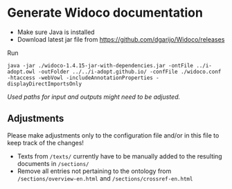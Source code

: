 # Generate Widoco documentation

* Make sure Java is installed
* Download latest jar file from https://github.com/dgarijo/Widoco/releases

Run
```
java -jar ./widoco-1.4.15-jar-with-dependencies.jar -ontFile ../i-adopt.owl -outFolder ../../i-adopt.github.io/ -confFile ./widoco.conf -htaccess -webVowl -includeAnnotationProperties -displayDirectImportsOnly
```

*Used paths for input and outputs might need to be adjusted.*

## Adjustments

Please make adjustments only to the configuration file and/or in this file to keep track of the changes!

* Texts from `/texts/` currently have to be manually added to the resulting documents in `/sections/`
* Remove all entries not pertaining to the ontology from `/sections/overview-en.html` and `/sections/crossref-en.html`
